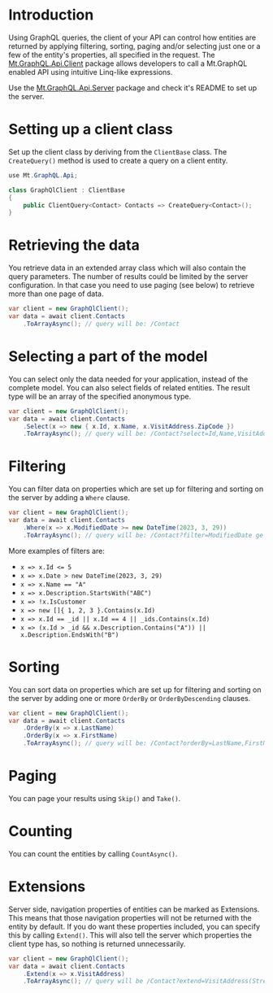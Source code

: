 ﻿# Introduction
Using GraphQL queries, the client of your API can control how entities are returned by applying filtering, sorting, paging and/or selecting just one or a few of the entity's properties, all specified in the request. The [Mt.GraphQL.Api.Client](https://www.nuget.org/packages/Mt.GraphQL.Api.Client) package allows developers to call a Mt.GraphQL enabled API using intuitive Linq-like expressions. 

Use the [Mt.GraphQL.Api.Server](https://www.nuget.org/packages/Mt.GraphQL.Api.Server) package and check it's README to set up the server.

# Setting up a client class
Set up the client class by deriving from the `ClientBase` class. The `CreateQuery()` method is used to create a query on a client entity.
```c#
use Mt.GraphQL.Api;

class GraphQlClient : ClientBase
{
    public ClientQuery<Contact> Contacts => CreateQuery<Contact>();
}
```

# Retrieving the data
You retrieve data in an extended array class which will also contain the query parameters. The number of results could be limited by the server configuration. In that case you need to use paging (see below) to retrieve more than one page of data.
```c#
var client = new GraphQlClient();
var data = await client.Contacts
    .ToArrayAsync(); // query will be: /Contact
```

# Selecting a part of the model
You can select only the data needed for your application, instead of the complete model. You can also select fields of related entities. The result type will be an array of the specified anonymous type.
```c#
var client = new GraphQlClient();
var data = await client.Contacts
    .Select(x => new { x.Id, x.Name, x.VisitAddress.ZipCode })
    .ToArrayAsync(); // query will be: /Contact?select=Id,Name,VisitAddress.ZipCode
```

# Filtering
You can filter data on properties which are set up for filtering and sorting on the server by adding a `Where` clause.
```c#
var client = new GraphQlClient();
var data = await client.Contacts
    .Where(x => x.ModifiedDate >= new DateTime(2023, 3, 29))
    .ToArrayAsync(); // query will be: /Contact?filter=ModifiedDate ge '2023-03-29'
```
More examples of filters are:
- `x => x.Id <= 5`
- `x => x.Date > new DateTime(2023, 3, 29)`
- `x => x.Name == "A"`
- `x => x.Description.StartsWith("ABC")`
- `x => !x.IsCustomer`
- `x => new []{ 1, 2, 3 }.Contains(x.Id)`
- `x => x.Id == _id || x.Id == 4 || _ids.Contains(x.Id)`
- `x => (x.Id > _id && x.Description.Contains("A")) || x.Description.EndsWith("B")`

# Sorting
You can sort data on properties which are set up for filtering and sorting on the server by adding one or more `OrderBy` or `OrderByDescending` clauses.
```c#
var client = new GraphQlClient();
var data = await client.Contacts
    .OrderBy(x => x.LastName)
    .OrderBy(x => x.FirstName)
    .ToArrayAsync(); // query will be: /Contact?orderBy=LastName,FirstName
```

# Paging
You can page your results using `Skip()` and `Take()`.

# Counting
You can count the entities by calling `CountAsync()`.

# Extensions
Server side, navigation properties of entities can be marked as Extensions. This means that those navigation properties will not be returned with the entity by default. If you do want these properties included, you can specify this by calling `Extend()`. This will also tell the server which properties the client type has, so nothing is returned unnecessarily.
```c#
var client = new GraphQlClient();
var data = await client.Contacts
    .Extend(x => x.VisitAddress)
    .ToArrayAsync(); // query will be /Contact?extend=VisitAddress(Street,HouseNumber,Zipcode,City)
```
